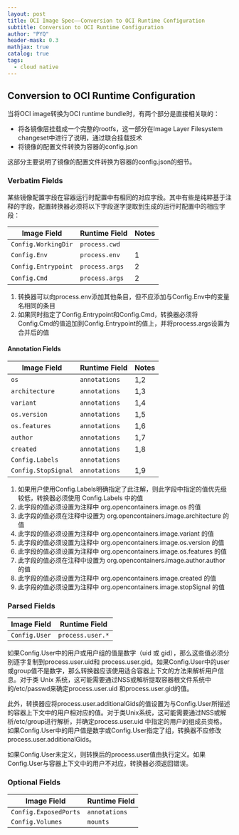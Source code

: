 ```yaml
---
layout: post
title: OCI Image Spec——Conversion to OCI Runtime Configuration
subtitle: Conversion to OCI Runtime Configuration
author: "PYQ"
header-mask: 0.3
mathjax: true
catalog: true
tags:
  - cloud native
---
```

##  Conversion to OCI Runtime Configuration

当将OCI image转换为OCI runtime bundle时，有两个部分是直接相关联的：

- 将各镜像层挂载成一个完整的rootfs，这一部分在Image Layer Filesystem changeset中进行了说明，通过联合挂载技术
- 将镜像的配置文件转换为容器的config.json

这部分主要说明了镜像的配置文件转换为容器的config.json的细节。

### Verbatim Fields

某些镜像配置字段在容器运行时配置中有相同的对应字段。其中有些是纯粹基于注释的字段，配置转换器必须将以下字段逐字提取到生成的运行时配置中的相应字段：

| Image Field         | Runtime Field  | Notes |
| ------------------- | -------------- | ----- |
| `Config.WorkingDir` | `process.cwd`  |       |
| `Config.Env`        | `process.env`  | 1     |
| `Config.Entrypoint` | `process.args` | 2     |
| `Config.Cmd`        | `process.args` | 2     |

1. 转换器可以向process.env添加其他条目，但不应添加与Config.Env中的变量名相同的条目
2. 如果同时指定了Config.Entrypoint和Config.Cmd，转换器必须将Config.Cmd的值追加到Config.Entrypoint的值上，并将process.args设置为合并后的值

#### Annotation Fields

| Image Field         | Runtime Field | Notes |
| ------------------- | ------------- | ----- |
| `os`                | `annotations` | 1,2   |
| `architecture`      | `annotations` | 1,3   |
| `variant`           | `annotations` | 1,4   |
| `os.version`        | `annotations` | 1,5   |
| `os.features`       | `annotations` | 1,6   |
| `author`            | `annotations` | 1,7   |
| `created`           | `annotations` | 1,8   |
| `Config.Labels`     | `annotations` |       |
| `Config.StopSignal` | `annotations` | 1,9   |

1. 如果用户使用Config.Labels明确指定了此注解，则此字段中指定的值优先级较低，转换器必须使用 Config.Labels 中的值
2. 此字段的值必须设置为注释中 org.opencontainers.image.os 的值
3. 此字段的值必须在注释中设置为 org.opencontainers.image.architecture 的值
4. 此字段的值必须设置为注释中 org.opencontainers.image.variant 的值
5. 此字段的值必须设置为注释中 org.opencontainers.image.os.version 的值
6. 此字段的值必须设置为注释中 org.opencontainers.image.os.features 的值
7. 此字段的值必须在注释中设置为 org.opencontainers.image.author.author 的值
8. 此字段的值必须设置为注释中 org.opencontainers.image.created 的值
9. 此字段的值必须设置为注释中 org.opencontainers.image.stopSignal 的值

### Parsed Fields

| Image Field   | Runtime Field    |
| ------------- | ---------------- |
| `Config.User` | `process.user.*` |

如果Config.User中的用户或用户组的值是数字（uid 或 gid），那么这些值必须分别逐字复制到process.user.uid和 process.user.gid。如果Config.User中的user或group值不是数字，那么转换器应该使用适合容器上下文的方法来解析用户信息。对于类 Unix 系统，这可能需要通过NSS或解析提取容器根文件系统中的/etc/passwd来确定process.user.uid 和process.user.gid的值。

此外，转换器应将process.user.additionalGids的值设置为与Config.User所描述的容器上下文中的用户相对应的值。对于类Unix系统，这可能需要通过NSS或解析/etc/group进行解析，并确定process.user.uid 中指定的用户的组成员资格。如果Config.User中的用户值是数字或Config.User指定了组，转换器不应修改process.user.additionalGids。

如果Config.User未定义，则转换后的process.user值由执行定义。如果Config.User与容器上下文中的用户不对应，转换器必须返回错误。

### Optional Fields

| Image Field           | Runtime Field |
| --------------------- | ------------- |
| `Config.ExposedPorts` | `annotations` |
| `Config.Volumes`      | `mounts`      |
